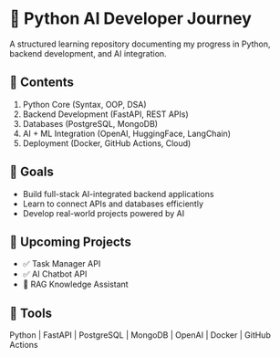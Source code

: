 # 🧩 Python AI Developer Journey

A structured learning repository documenting my progress in Python, backend development, and AI integration.

## 📘 Contents
1. Python Core (Syntax, OOP, DSA)
2. Backend Development (FastAPI, REST APIs)
3. Databases (PostgreSQL, MongoDB)
4. AI + ML Integration (OpenAI, HuggingFace, LangChain)
5. Deployment (Docker, GitHub Actions, Cloud)

## 🧠 Goals
- Build full-stack AI-integrated backend applications
- Learn to connect APIs and databases efficiently
- Develop real-world projects powered by AI

## 🚀 Upcoming Projects
- ✅ Task Manager API  
- ✅ AI Chatbot API  
- 🔄 RAG Knowledge Assistant  

## 🧰 Tools
Python | FastAPI | PostgreSQL | MongoDB | OpenAI | Docker | GitHub Actions
